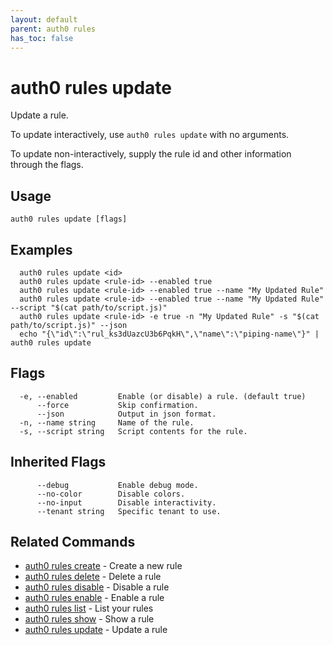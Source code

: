 ```yaml
---
layout: default
parent: auth0 rules
has_toc: false
---
```

# auth0 rules update

Update a rule.

To update interactively, use `auth0 rules update` with no arguments.

To update non-interactively, supply the rule id and other information through the flags.

## Usage
```
auth0 rules update [flags]
```

## Examples

```
  auth0 rules update <id>
  auth0 rules update <rule-id> --enabled true
  auth0 rules update <rule-id> --enabled true --name "My Updated Rule"
  auth0 rules update <rule-id> --enabled true --name "My Updated Rule" --script "$(cat path/to/script.js)"
  auth0 rules update <rule-id> -e true -n "My Updated Rule" -s "$(cat path/to/script.js)" --json
  echo "{\"id\":\"rul_ks3dUazcU3b6PqkH\",\"name\":\"piping-name\"}" | auth0 rules update
```


## Flags

```
  -e, --enabled         Enable (or disable) a rule. (default true)
      --force           Skip confirmation.
      --json            Output in json format.
  -n, --name string     Name of the rule.
  -s, --script string   Script contents for the rule.
```


## Inherited Flags

```
      --debug           Enable debug mode.
      --no-color        Disable colors.
      --no-input        Disable interactivity.
      --tenant string   Specific tenant to use.
```


## Related Commands

- [auth0 rules create](auth0_rules_create.md) - Create a new rule
- [auth0 rules delete](auth0_rules_delete.md) - Delete a rule
- [auth0 rules disable](auth0_rules_disable.md) - Disable a rule
- [auth0 rules enable](auth0_rules_enable.md) - Enable a rule
- [auth0 rules list](auth0_rules_list.md) - List your rules
- [auth0 rules show](auth0_rules_show.md) - Show a rule
- [auth0 rules update](auth0_rules_update.md) - Update a rule


